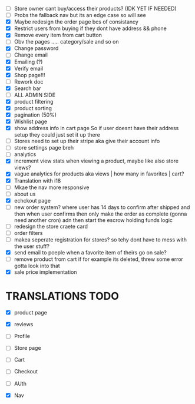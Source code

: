 
- [ ]  Store owner cant buy/access their products? (IDK YET IF NEEDED)
- [ ] Probs the fallback nav but its an edge case so will see
- [x] Maybe redesign the order page bcs of consistancy
- [x] Restrict users from buying if they dont have address && phone
- [x] Remove every item  from cart button 
- [ ] Obv the pages ..... category/sale and so on
- [x] Change password
- [ ] Change email
- [x] Emailing (?)
- [x] Verify email
- [x] Shop page!!!
- [ ] Rework doc
- [x] Search bar
- [ ] ALL ADMIN SIDE
- [x] product filtering
- [x] product sorting
- [x] pagination (50%)
- [x] Wishlist page
- [x] show address info in cart page So if user doesnt have their address setup they could just set it up there
- [ ] Stores need to set up their stripe aka give their account info
- [ ] store settings page breh
- [ ] analytics
- [x] increment view stats when viewing a product, maybe like also store views?
- [x] vague analytics for products aka views | how many in favorites | cart?
- [x] Translation with i18
- [ ] Mkae the nav more responsive 
- [ ] about us 
- [x] echckout page 
- [ ] new order system? where user has 14 days  to confirm after shipped and then when user confirms then only make the order as complete (gonna need another cron) adn then start the escrow holding funds logic
- [ ] redesign the store craete card
- [ ] order filters
- [ ] makea  seperate registration for stores? so tehy dont have to mess with the user stuff?
- [x] send email to poeple when a favorite item of theirs go on sale?
- [ ] remove product from cart if for example its deleted, threw some error gotta look into that
- [x] sale price implementation

# TRANSLATIONS TODO 

- [x] product page 
- [x] reviews
- [ ] Profile
- [ ] Store page
- [ ] Cart
- [ ] Checkout
- [ ] AUth
- [x] Nav


